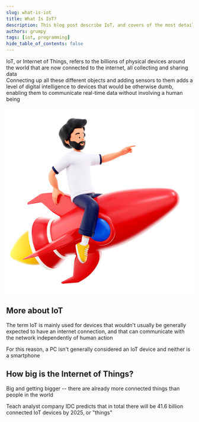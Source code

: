 ```yaml
---
slug: what-is-iot
title: What Is IoT?
description: This blog post describe IoT, and covers of the most details IoT
authors: grumpy
tags: [iot, programming]
hide_table_of_contents: false
---
```


<!-- ## IoT -->

IoT, or Internet of Things, refers to the billions of physical devices around the world that are now connected to the internet, all collecting and sharing data <br/>
Connecting up all these different objects and adding sensors to them adds a level of digital intelligence to devices that would be otherwise dumb, enabling them to communicate real-time data without involving a human being

<!-- truncate -->

![Man with rocket](../static/img/blog/man-with-rocket.png)

## More about IoT

The term IoT is mainly used for devices that wouldn't usually be generally expected to have an internet connection, and that can communicate with the network independently of human action

For this reason, a PC isn't generally considered an IoT device and neither is a smartphone

## How big is the Internet of Things?

Big and getting bigger -- there are already more connected things than people in the world

Teach analyst company IDC predicts that in total there will be 41.6 billion connected IoT devices by 2025, or "things"
